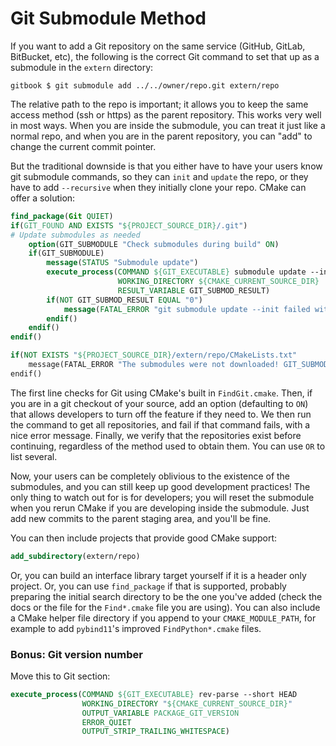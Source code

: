 # Git Submodule Method

If you want to add a Git repository on the same service (GitHub, GitLab, BitBucket, etc), the following is the correct Git command to set that up as a submodule in the `extern` directory:

```term
gitbook $ git submodule add ../../owner/repo.git extern/repo
```

The relative path to the repo is important; it allows you to keep the same access method (ssh or https) as the parent repository. This works very well in most ways. When you are inside the submodule, you can treat it just like a normal repo, and when you are in the parent repository, you can "add" to change the current commit pointer.

But the traditional downside is that you either have to have your users know git submodule commands, so they can `init` and `update` the repo, or they have to add `--recursive` when they initially clone your repo. CMake can offer a solution:

```cmake
find_package(Git QUIET)
if(GIT_FOUND AND EXISTS "${PROJECT_SOURCE_DIR}/.git")
# Update submodules as needed
    option(GIT_SUBMODULE "Check submodules during build" ON)
    if(GIT_SUBMODULE)
        message(STATUS "Submodule update")
        execute_process(COMMAND ${GIT_EXECUTABLE} submodule update --init --recursive
                        WORKING_DIRECTORY ${CMAKE_CURRENT_SOURCE_DIR}
                        RESULT_VARIABLE GIT_SUBMOD_RESULT)
        if(NOT GIT_SUBMOD_RESULT EQUAL "0")
            message(FATAL_ERROR "git submodule update --init failed with ${GIT_SUBMOD_RESULT}, please checkout submodules")
        endif()
    endif()
endif()

if(NOT EXISTS "${PROJECT_SOURCE_DIR}/extern/repo/CMakeLists.txt"
    message(FATAL_ERROR "The submodules were not downloaded! GIT_SUBMODULE was turned off or failed. Please update submodules and try again.")
endif()
```

The first line checks for Git using CMake's built in `FindGit.cmake`. Then, if you are in a git checkout of your source, add an option (defaulting to `ON`) that allows developers to turn off the feature if they need to. We then run the command to get all repositories, and fail if that command fails, with a nice error message. Finally, we verify that the repositories exist before continuing, regardless of the method used to obtain them. You can use `OR` to list several.

Now, your users can be completely oblivious to the existence of the submodules, and you can still keep up good development practices! The only thing to watch out for is for developers; you will reset the submodule when you rerun CMake if you are developing inside the submodule. Just add new commits to the parent staging area, and you'll be fine.

You can then include projects that provide good CMake support:

```cmake
add_subdirectory(extern/repo)
```

Or, you can build an interface library target yourself if it is a header only project. Or, you can use `find_package` if that is supported, probably preparing the initial search directory to be the one you've added (check the docs or the file for the `Find*.cmake` file you are using). You can also include a CMake helper file directory if you append to your `CMAKE_MODULE_PATH`, for example to add `pybind11`'s improved `FindPython*.cmake` files.


### Bonus: Git version number

Move this to Git section:

```cmake
execute_process(COMMAND ${GIT_EXECUTABLE} rev-parse --short HEAD
                WORKING_DIRECTORY "${CMAKE_CURRENT_SOURCE_DIR}"
                OUTPUT_VARIABLE PACKAGE_GIT_VERSION
                ERROR_QUIET
                OUTPUT_STRIP_TRAILING_WHITESPACE)
```
